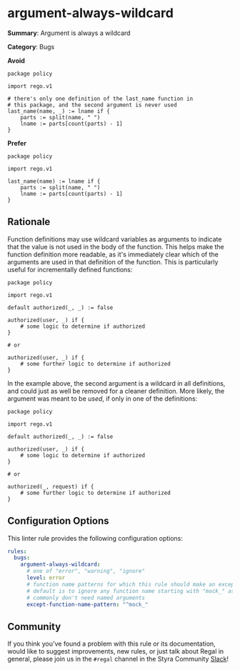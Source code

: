 # argument-always-wildcard

**Summary**: Argument is always a wildcard

**Category**: Bugs

**Avoid**
```rego
package policy

import rego.v1

# there's only one definition of the last_name function in
# this package, and the second argument is never used
last_name(name, _) := lname if {
    parts := split(name, " ")
    lname := parts[count(parts) - 1]
}
```

**Prefer**
```rego
package policy

import rego.v1

last_name(name) := lname if {
    parts := split(name, " ")
    lname := parts[count(parts) - 1]
}
```

## Rationale

Function definitions may use wildcard variables as arguments to indicate that the value is not used in the body of
the function. This helps make the function definition more readable, as it's immediately clear which of the arguments
are used in that definition of the function. This is particularly useful for incrementally defined functions:

```rego
package policy

import rego.v1

default authorized(_, _) := false

authorized(user, _) if {
    # some logic to determine if authorized
}

# or

authorized(user, _) if {
    # some further logic to determine if authorized
}
```

In the example above, the second argument is a wildcard in all definitions, and could just as well be removed for a
cleaner definition. More likely, the argument was meant to be _used_, if only in one of the definitions:

```rego
package policy

import rego.v1

default authorized(_, _) := false

authorized(user, _) if {
    # some logic to determine if authorized
}

# or

authorized(_, request) if {
    # some further logic to determine if authorized
}
```

## Configuration Options

This linter rule provides the following configuration options:

```yaml
rules:
  bugs:
    argument-always-wildcard:
      # one of "error", "warning", "ignore"
      level: error
      # function name patterns for which this rule should make an exception
      # default is to ignore any function name starting with "mock_" as these
      # commonly don't need named arguments
      except-function-name-pattern: "^mock_"
```

## Community

If you think you've found a problem with this rule or its documentation, would like to suggest improvements, new rules,
or just talk about Regal in general, please join us in the `#regal` channel in the Styra Community
[Slack](https://communityinviter.com/apps/styracommunity/signup)!
